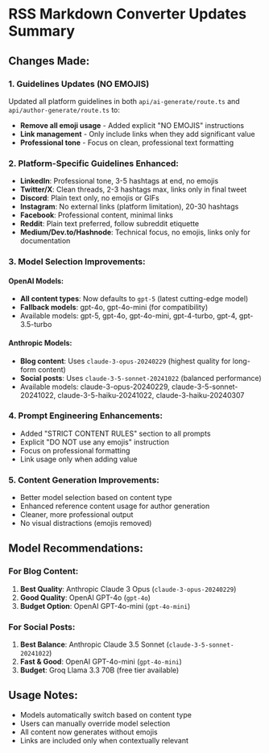 # RSS Markdown Converter Updates Summary

## Changes Made:

### 1. Guidelines Updates (NO EMOJIS)
Updated all platform guidelines in both `api/ai-generate/route.ts` and `api/author-generate/route.ts` to:
- **Remove all emoji usage** - Added explicit "NO EMOJIS" instructions
- **Link management** - Only include links when they add significant value
- **Professional tone** - Focus on clean, professional text formatting

### 2. Platform-Specific Guidelines Enhanced:
- **LinkedIn**: Professional tone, 3-5 hashtags at end, no emojis
- **Twitter/X**: Clean threads, 2-3 hashtags max, links only in final tweet
- **Discord**: Plain text only, no emojis or GIFs
- **Instagram**: No external links (platform limitation), 20-30 hashtags
- **Facebook**: Professional content, minimal links
- **Reddit**: Plain text preferred, follow subreddit etiquette
- **Medium/Dev.to/Hashnode**: Technical focus, no emojis, links only for documentation

### 3. Model Selection Improvements:

#### OpenAI Models:
- **All content types**: Now defaults to `gpt-5` (latest cutting-edge model)
- **Fallback models**: gpt-4o, gpt-4o-mini (for compatibility)
- Available models: gpt-5, gpt-4o, gpt-4o-mini, gpt-4-turbo, gpt-4, gpt-3.5-turbo

#### Anthropic Models:
- **Blog content**: Uses `claude-3-opus-20240229` (highest quality for long-form content)
- **Social posts**: Uses `claude-3-5-sonnet-20241022` (balanced performance)
- Available models: claude-3-opus-20240229, claude-3-5-sonnet-20241022, claude-3-5-haiku-20241022, claude-3-haiku-20240307

### 4. Prompt Engineering Enhancements:
- Added "STRICT CONTENT RULES" section to all prompts
- Explicit "DO NOT use any emojis" instruction
- Focus on professional formatting
- Link usage only when adding value

### 5. Content Generation Improvements:
- Better model selection based on content type
- Enhanced reference content usage for author generation
- Cleaner, more professional output
- No visual distractions (emojis removed)

## Model Recommendations:

### For Blog Content:
1. **Best Quality**: Anthropic Claude 3 Opus (`claude-3-opus-20240229`)
2. **Good Quality**: OpenAI GPT-4o (`gpt-4o`)
3. **Budget Option**: OpenAI GPT-4o-mini (`gpt-4o-mini`)

### For Social Posts:
1. **Best Balance**: Anthropic Claude 3.5 Sonnet (`claude-3-5-sonnet-20241022`)
2. **Fast & Good**: OpenAI GPT-4o-mini (`gpt-4o-mini`)
3. **Budget**: Groq Llama 3.3 70B (free tier available)

## Usage Notes:
- Models automatically switch based on content type
- Users can manually override model selection
- All content now generates without emojis
- Links are included only when contextually relevant
